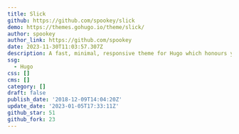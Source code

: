 ```yaml
---
title: Slick
github: https://github.com/spookey/slick
demo: https://themes.gohugo.io/theme/slick/
author: spookey
author_link: https://github.com/spookey
date: 2023-11-30T11:03:57.307Z
description: A fast, minimal, responsive theme for Hugo which honours your privacy
ssg:
  - Hugo
css: []
cms: []
category: []
draft: false
publish_date: '2018-12-09T14:04:20Z'
update_date: '2023-01-05T17:33:11Z'
github_star: 51
github_fork: 23
---
```

